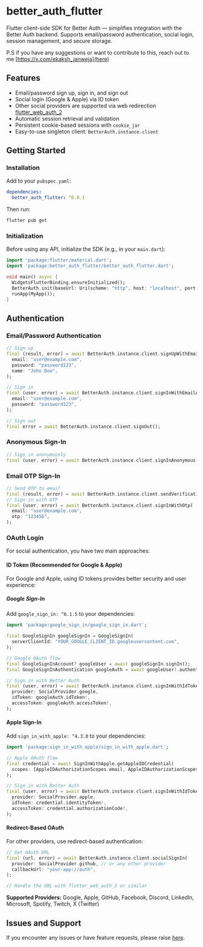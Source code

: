 # better_auth_flutter

Flutter client-side SDK for Better Auth — simplifies integration with the Better Auth backend. Supports email/password authentication, social login, session management, and secure storage.

P.S if you have any suggestions or want to contribute to this, reach out to me [https://x.com/ekaksh_janweja](here)

## Features

- Email/password sign up, sign in, and sign out
- Social login (Google & Apple) via ID token
- Other social providers are supported via web redirection [flutter_web_auth_2](https://pub.dev/packages/flutter_web_auth_2)
- Automatic session retrieval and validation
- Persistent cookie-based sessions with `cookie_jar`
- Easy-to-use singleton client: `BetterAuth.instance.client`

## Getting Started

### Installation

Add to your `pubspec.yaml`:

```yaml
dependencies:
  better_auth_flutter: ^0.0.1
```

Then run:

```bash
flutter pub get
```

### Initialization

Before using any API, initialize the SDK (e.g., in your `main.dart`):

```dart
import 'package:flutter/material.dart';
import 'package:better_auth_flutter/better_auth_flutter.dart';

void main() async {
  WidgetsFlutterBinding.ensureInitialized();
  BetterAuth.init(baseUrl: Uri(scheme: "http", host: "localhost", port: 8080)); //URI of your backend
  runApp(MyApp());
}
```

## Authentication

### Email/Password Authentication

```dart
// Sign up
final (result, error) = await BetterAuth.instance.client.signUpWithEmailAndPassword(
  email: "user@example.com",
  password: "password123",
  name: "John Doe",
);

// Sign in
final (user, error) = await BetterAuth.instance.client.signInWithEmailAndPassword(
  email: "user@example.com",
  password: "password123",
);

// Sign out
final error = await BetterAuth.instance.client.signOut();
```

### Anonymous Sign-In

```dart
// Sign in anonymously
final (user, error) = await BetterAuth.instance.client.signInAnonymous();
```

### Email OTP Sign-In

```dart
// Send OTP to email
final (result, error) = await BetterAuth.instance.client.sendVerificationOtp("user@example.com");
// Sign in with OTP
final (user, error) = await BetterAuth.instance.client.signInWithOtp(
  email: "user@example.com",
  otp: "123456",
);
```

### OAuth Login

For social authentication, you have two main approaches:

#### ID Token (Recommended for Google & Apple)

For Google and Apple, using ID tokens provides better security and user experience:

##### Google Sign-In

Add `google_sign_in: ^6.1.5` to your dependencies:

```dart
import 'package:google_sign_in/google_sign_in.dart';

final GoogleSignIn googleSignIn = GoogleSignIn(
  serverClientId: "YOUR_GOOGLE_CLIENT_ID.googleusercontent.com",
);

// Google OAuth flow
final GoogleSignInAccount? googleUser = await googleSignIn.signIn();
final GoogleSignInAuthentication googleAuth = await googleUser!.authentication;

// Sign in with Better Auth
final (user, error) = await BetterAuth.instance.client.signInWithIdToken(
  provider: SocialProvider.google,
  idToken: googleAuth.idToken!,
  accessToken: googleAuth.accessToken!,
);
```

#### Apple Sign-In

Add `sign_in_with_apple: ^4.3.0` to your dependencies:

```dart
import 'package:sign_in_with_apple/sign_in_with_apple.dart';

// Apple OAuth flow
final credential = await SignInWithApple.getAppleIDCredential(
  scopes: [AppleIDAuthorizationScopes.email, AppleIDAuthorizationScopes.fullName],
);

// Sign in with Better Auth
final (user, error) = await BetterAuth.instance.client.signInWithIdToken(
  provider: SocialProvider.apple,
  idToken: credential.identityToken!,
  accessToken: credential.authorizationCode!,
);
```

#### Redirect-Based OAuth

For other providers, use redirect-based authentication:

```dart
// Get OAuth URL
final (url, error) = await BetterAuth.instance.client.socialSignIn(
  provider: SocialProvider.github, // or any other provider
  callbackUrl: "your-app://auth",
);

// Handle the URL with flutter_web_auth_2 or similar
```

**Supported Providers:** Google, Apple, GitHub, Facebook, Discord, LinkedIn, Microsoft, Spotify, Twitch, X (Twitter)

## Issues and Support

If you encounter any issues or have feature requests, please raise [here](https://github.com/ekakshjanweja/better_auth_flutter).
